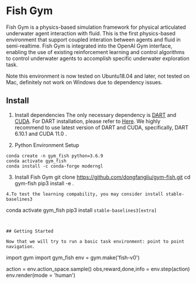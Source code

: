 # Fish Gym
Fish Gym is a physics-based simulation framework for physical articulated underwater agent interaction with fluid.
This is the first physics-based environment that support coupled interation between agents and fluid in semi-realtime.
Fish Gym is integrated into the OpenAI Gym interface, enabling the use of existing reinforcement learning and control algorithms to control underwater agents to accomplish specific underwater exploration task.

Note this environment is now tested on Ubuntu18.04 and later, not tested on Mac, definitely not work on Windows due to dependency issues.

## Install
1. Install dependencies
  The only necessary dependency is [DART](https://github.com/dartsim/dart) and [CUDA](https://developer.nvidia.com/cuda-toolkit).
  For DART installation, please refer to [Here](https://dartsim.github.io/install_dart_on_ubuntu.html).
  We highly recommend to use latest version of DART and CUDA, specifically, DART 6.10.1 and CUDA 11.0 .

2. Python Environment Setup
```
conda create -n gym_fish python=3.6.9
conda activate gym_fish
conda install -c conda-forge moderngl
```
3. Install Fish Gym
git clone https://github.com/dongfangliu/gym-fish.git
cd gym-fish
pip3 install -e .
```
4.To test the learning compability, you may consider install stable-baselines3
```
conda activate gym_fish
pip3 install `stable-baselines3[extra]`
```


## Getting Started

Now that we will try to run a basic task environment: point to point navigation.
```
import gym
import gym_fish
env = gym.make('fish-v0')

action = env.action_space.sample()
obs,reward,done,info = env.step(action)
env.render(mode = 'human')
```
